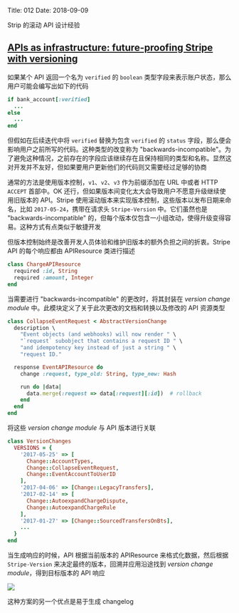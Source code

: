 Title: 012
Date: 2018-09-09

Strip 的滚动 API 设计经验

## [APIs as infrastructure: future-proofing Stripe with versioning](https://stripe.com/blog/api-versioning)


如果某个 API 返回一个名为 `verified` 的 `boolean` 类型字段来表示账户状态，那么用户可能会编写出如下的代码

```Ruby
if bank_account[:verified]
  ...
else
  ...
end
```

但假如在后续迭代中将 `verified` 替换为包含 `verified` 的 `status` 字段，那么便会影响用户之前所写的代码。这种类型的改变称为 "backwards-incompatible"。为了避免这种情况，之前存在的字段应该继续存在且保持相同的类型和名称。显然这对开发并不友好，但如果要用户更新他们的代码则又需要经过足够的协商

通常的方法是使用版本控制，`v1`、`v2`、`v3` 作为前缀添加在 URL 中或者 HTTP `ACCEPT` 首部中。OK 还行，但如果版本间变化太大会导致用户不愿意升级继续使用旧版本的 API。Stripe 使用滚动版本来实现版本控制，这些版本以发布日期来命名，比如 `2017-05-24`，携带在请求头 `Stripe-Version` 中。它们虽然也是 "backwards-incompatible" 的，但每个版本仅包含一小组改动，使得升级变得容易。这种方式有点类似于敏捷开发

但版本控制始终是改善开发人员体验和维护旧版本的额外负担之间的折衷。Stripe API 的每个响应都由 APIResource 类进行描述

```Ruby
class ChargeAPIResource
  required :id, String
  required :amount, Integer
end
```

当需要进行 "backwards-incompatible" 的更改时，将其封装在 *version change module* 中。此模块定义了关于此次更改的文档和转换以及修改的 API 资源类型

```Ruby
class CollapseEventRequest < AbstractVersionChange
  description \
    "Event objects (and webhooks) will now render " \
    "`request` subobject that contains a request ID " \
    "and idempotency key instead of just a string " \
    "request ID."

  response EventAPIResource do
    change :request, type_old: String, type_new: Hash

    run do |data|
      data.merge(:request => data[:request][:id])  # rollback
    end
  end
end
```

将这些 *version change module* 与 API 版本进行关联

```Ruby
class VersionChanges
  VERSIONS = {
    '2017-05-25' => [
      Change::AccountTypes,
      Change::CollapseEventRequest,
      Change::EventAccountToUserID
    ],
    '2017-04-06' => [Change::LegacyTransfers],
    '2017-02-14' => [
      Change::AutoexpandChargeDispute,
      Change::AutoexpandChargeRule
    ],
    '2017-01-27' => [Change::SourcedTransfersOnBts],
    ...
  }
end
```

当生成响应的时候，API 根据当前版本的 APIResource 来格式化数据，然后根据 `Stripe-Version` 来决定最终的版本，回溯并应用沿途找到 *version change module*，得到目标版本的 API 响应


![](https://i.imgur.com/addcGiV.png)

这种方案的另一个优点是易于生成 changelog
